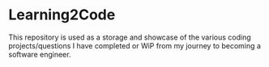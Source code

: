 # Learning2Code
This repository is used as a storage and showcase of the various coding projects/questions I have completed or WiP
from my journey to becoming a software engineer.

